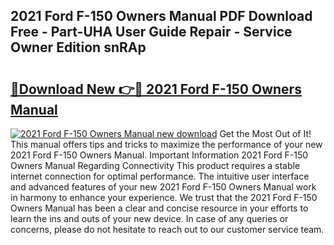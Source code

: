 ## 2021 Ford F-150 Owners Manual PDF Download Free - Part-UHA User Guide Repair - Service Owner Edition snRAp

# <h2><a href="http://bc20026.oget.top/?id=2021+Ford+F-150+Owners+Manual">🔗Download New 👉🔴 2021 Ford F-150 Owners Manual</a></h2>

[![2021 Ford F-150 Owners Manual new download](https://i.imgur.com/5g1atiW.png)](http://bc20026.oget.top/?id=2021+Ford+F-150+Owners+Manual)
Get the Most Out of It! This manual offers tips and tricks to maximize the performance of your new 2021 Ford F-150 Owners Manual. Important Information 2021 Ford F-150 Owners Manual Regarding Connectivity This product requires a stable internet connection for optimal performance. The intuitive user interface and advanced features of your new 2021 Ford F-150 Owners Manual work in harmony to enhance your experience. We trust that the 2021 Ford F-150 Owners Manual has been a clear and concise resource in your efforts to learn the ins and outs of your new device. In case of any queries or concerns, please do not hesitate to reach out to our customer service team.
